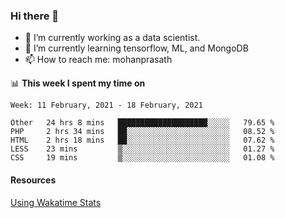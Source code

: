 ### Hi there 👋

- 🔭 I’m currently working as a data scientist.
- 🌱 I’m currently learning tensorflow, ML, and MongoDB
- 📫 How to reach me: mohanprasath

📊 **This week I spent my time on**
<!--START_SECTION:waka-->
```text
Week: 11 February, 2021 - 18 February, 2021

Other   24 hrs 8 mins   ████████████████████░░░░░   79.65 % 
PHP     2 hrs 34 mins   ██░░░░░░░░░░░░░░░░░░░░░░░   08.52 % 
HTML    2 hrs 18 mins   ██░░░░░░░░░░░░░░░░░░░░░░░   07.62 % 
LESS    23 mins         ▒░░░░░░░░░░░░░░░░░░░░░░░░   01.27 % 
CSS     19 mins         ▒░░░░░░░░░░░░░░░░░░░░░░░░   01.08 % 
```
<!--END_SECTION:waka-->

#### Resources
[Using Wakatime Stats](https://github.com/marketplace/actions/waka-readme)
